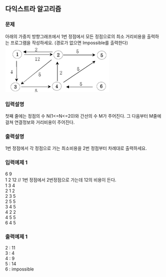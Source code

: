 ## 다익스트라 알고리즘
### 문제
아래의 가중치 방향그래프에서 1번 정점에서 모든 정점으로의 최소 거리비용을 출력하는 프로그램을 작성하세요. (경로가 없으면 Impossible를 출력한다)<br>
![](1.png)
<br>

### 입력설명
첫째 줄에는 정점의 수 N(1<=N<=20)와 간선의 수 M가 주어진다. 그 다음부터 M줄에 걸쳐 연결정보와 거리비용이 주어진다.
### 출력설명
1번 정점에서 각 정점으로 가는 최소비용을 2번 정점부터 차례대로 출력하세요.
### 입력예제 1                                   
6 9 <br>
 1 2 12   // 1번 정점에서 2번정점으로 가는데 12의 비용이 든다.<br>
 1 3 4<br>
 2 1 2<br>
 2 3 5<br>
 2 5 5<br>
 3 4 5<br>
 4 2 2<br>
 4 5 5<br>
 6 4 5
### 출력예제 1
 2 : 11<br>
 3 : 4<br>
 4 : 9<br>
 5 : 14<br>
 6 : impossible
